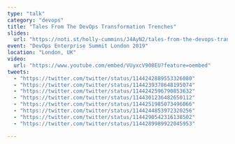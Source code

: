 ```yaml
---
type: "talk"
category: "devops"
title: "Tales From The DevOps Transformation Trenches"
slides:
  url: "https://noti.st/holly-cummins/J4AyN2/tales-from-the-devops-transformation-trenches"
event: "DevOps Enterprise Summit London 2019"
location: "London, UK"
video:
  url: "https://www.youtube.com/embed/VUyxcV908EU?feature=oembed"
tweets:
  - "https://twitter.com/twitter/status/1144242889553326080"
  - "https://twitter.com/twitter/status/1144239378648195074"
  - "https://twitter.com/twitter/status/1144242596790853632"
  - "https://twitter.com/twitter/status/1144301236482650112"
  - "https://twitter.com/twitter/status/1144251985073496066"
  - "https://twitter.com/twitter/status/1144244853972320256"
  - "https://twitter.com/twitter/status/1144290542316138502"
  - "https://twitter.com/twitter/status/1144289989922045953"

---
```

